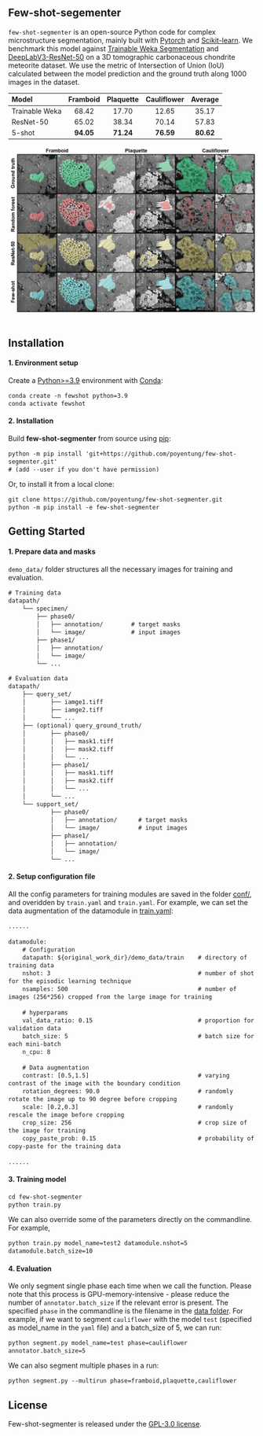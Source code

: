 ## Few-shot-segementer

`few-shot-segmenter` is an open-source Python code for complex microstructure segmentation, mainly built with [Pytorch](https://pytorch.org/) and [Scikit-learn](https://scikit-learn.org/stable/). We benchmark this model against [Trainable Weka Segmentation](https://academic.oup.com/bioinformatics/article/33/15/2424/3092362?login=true) and [DeepLabV3-ResNet-50](https://arxiv.org/abs/1606.00915) on a 3D tomographic carbonaceous chondrite meteorite dataset. We use the metric of Intersection of Union (IoU) calculated between the model prediction and the ground truth along 1000 images in the dataset.


| Model           | Framboid   | Plaquette  | Cauliflower | Average     |
| :-------------- | :--------: | :--------: | :---------: | :---------: |
| Trainable Weka  | 68.42      | 17.70      | 12.65       | 35.17       |
| ResNet-50       | 65.02      | 38.34      | 70.14       | 57.83       |
| 5-shot          | **94.05**  | **71.24**  | **76.59**   | **80.62**   |

<div align="center">
    <img src="assets/benchmark_results.png" /> 
</div><br />


## Installation

#### 1. Environment setup
Create a [Python>=3.9](https://www.python.org/) environment with [Conda](https://docs.conda.io/en/latest/):
```
conda create -n fewshot python=3.9
conda activate fewshot
```

#### 2. Installation 
Build **few-shot-segmenter** from source using [pip](https://pypi.org/project/pip/):
```
python -m pip install 'git+https://github.com/poyentung/few-shot-segmenter.git'
# (add --user if you don't have permission)
```

Or, to install it from a local clone:
```
git clone https://github.com/poyentung/few-shot-segmenter.git
python -m pip install -e few-shot-segmenter
```

## Getting Started

#### 1. Prepare data and masks
`demo_data/` folder structures all the necessary images for training and evaluation.

```
# Training data
datapath/
    └── specimen/            
        ├── phase0/
        │   ├── annotation/        # target masks
        │   └── image/             # input images
        ├── phase1/
        │   ├── annotation/
        │   └── image/
        └── ...
```
```
# Evaluation data
datapath/
    ├── query_set/  
    │       ├── iamge1.tiff
    │       ├── iamge2.tiff
    │       └── ...
    ├── (optional) query_ground_truth/                     
    │       ├── phase0/
    │       │   ├── mask1.tiff       
    │       │   ├── mask2.tiff       
    │       │   └── ... 
    │       ├── phase1/
    │       │   ├── mask1.tiff
    │       │   ├── mask2.tiff
    │       │   └── ...
    │       └── ...
    └── support_set/            
            ├── phase0/
            │   ├── annotation/      # target masks
            │   └── image/           # input images
            ├── phase1/
            │   ├── annotation/
            │   └── image/
            └── ...
```

#### 2. Setup configuration file 
All the config parameters for training modules are saved in the folder [conf/](few-shot-segmenter/conf/), and overidden by `train.yaml` and `train.yaml`. For example, we can set the data augmentation of the datamodule in [train.yaml](few-shot-segmenter/conf/train.yaml):
```
......

datamodule:
    # Configuration
    datapath: ${original_work_dir}/demo_data/train    # directory of training data
    nshot: 3                                          # number of shot for the episodic learning technique
    nsamples: 500                                     # number of images (256*256) cropped from the large image for training

    # hyperparams
    val_data_ratio: 0.15                              # proportion for validation data
    batch_size: 5                                     # batch size for each mini-batch
    n_cpu: 8                                            

    # Data augmentation
    contrast: [0.5,1.5]                               # varying contrast of the image with the boundary condition
    rotation_degrees: 90.0                            # randomly rotate the image up to 90 degree before cropping
    scale: [0.2,0.3]                                  # randomly rescale the image before cropping
    crop_size: 256                                    # crop size of the image for training
    copy_paste_prob: 0.15                             # probability of copy-paste for the training data

......
```

#### 3. Training model
```
cd few-shot-segmenter
python train.py
```

We can also override some of the parameters directly on the commandline. For example,
```
python train.py model_name=test2 datamodule.nshot=5 datamodule.batch_size=10
```

#### 4. Evaluation
We only segment single phase each time when we call the function. Please note that this process is GPU-memory-intensive - please reduce the number of `annotator.batch_size` if the relevant error is present. The specified `phase` in the commandline is the filename in the [data folder](few-shot-segmenter/demo_data/train/carbon-chondrite-3slice). For example, if we want to segment `cauliflower` with the model `test` (specified as model_name in the `yaml` file) and a batch_size of 5, we can run:
```
python segment.py model_name=test phase=cauliflower annotator.batch_size=5
```

We can also segment multiple phases in a run:
```
python segment.py --multirun phase=framboid,plaquette,cauliflower
```

## License
Few-shot-segmenter is released under the [GPL-3.0 license](few-shot-segementer/LICENSE).